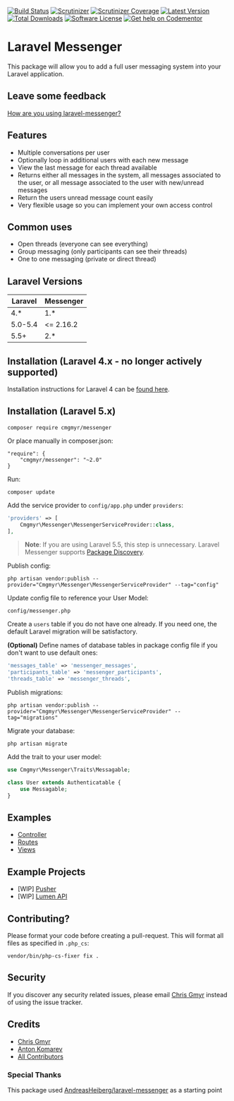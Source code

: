 [![Build Status](https://img.shields.io/travis/cmgmyr/laravel-messenger.svg?style=flat-square)](https://travis-ci.org/cmgmyr/laravel-messenger)
[![Scrutinizer](https://img.shields.io/scrutinizer/g/cmgmyr/laravel-messenger.svg?style=flat-square)](https://scrutinizer-ci.com/g/cmgmyr/laravel-messenger/)
[![Scrutinizer Coverage](https://img.shields.io/scrutinizer/coverage/g/cmgmyr/laravel-messenger.svg?style=flat-square)](https://scrutinizer-ci.com/g/cmgmyr/laravel-messenger/)
[![Latest Version](https://img.shields.io/github/release/cmgmyr/laravel-messenger.svg?style=flat-square)](https://github.com/cmgmyr/laravel-messenger/releases)
[![Total Downloads](https://img.shields.io/packagist/dt/cmgmyr/messenger.svg?style=flat-square)](https://packagist.org/packages/cmgmyr/messenger)
[![Software License](https://img.shields.io/badge/license-MIT-brightgreen.svg?style=flat-square)](LICENSE)
[![Get help on Codementor](https://cdn.codementor.io/badges/get_help_github.svg)](https://www.codementor.io/cmgmyr)

# Laravel Messenger
This package will allow you to add a full user messaging system into your Laravel application.

## Leave some feedback
[How are you using laravel-messenger?](https://github.com/cmgmyr/laravel-messenger/issues/55)

## Features
* Multiple conversations per user
* Optionally loop in additional users with each new message
* View the last message for each thread available
* Returns either all messages in the system, all messages associated to the user, or all message associated to the user with new/unread messages
* Return the users unread message count easily
* Very flexible usage so you can implement your own access control

## Common uses
* Open threads (everyone can see everything)
* Group messaging (only participants can see their threads)
* One to one messaging (private or direct thread)

## Laravel Versions

Laravel | Messenger
--- | ---
4.* | 1.*
5.0-5.4 | <= 2.16.2
5.5+ | 2.*

## Installation (Laravel 4.x - no longer actively supported)
Installation instructions for Laravel 4 can be [found here](https://github.com/cmgmyr/laravel-messenger/tree/v1).

## Installation (Laravel 5.x)
```
composer require cmgmyr/messenger
```

Or place manually in composer.json:

```
"require": {
    "cmgmyr/messenger": "~2.0"
}
```

Run:

```
composer update
```

Add the service provider to `config/app.php` under `providers`:

```php
'providers' => [
    Cmgmyr\Messenger\MessengerServiceProvider::class,
],
```

> **Note**: If you are using Laravel 5.5, this step is unnecessary. Laravel Messenger supports [Package Discovery](https://laravel.com/docs/5.5/packages#package-discovery).

Publish config:

```
php artisan vendor:publish --provider="Cmgmyr\Messenger\MessengerServiceProvider" --tag="config"
```
	
Update config file to reference your User Model:

```
config/messenger.php
```

Create a `users` table if you do not have one already. If you need one, the default Laravel migration will be satisfactory.

**(Optional)** Define names of database tables in package config file if you don't want to use default ones:

```php
'messages_table' => 'messenger_messages',
'participants_table' => 'messenger_participants',
'threads_table' => 'messenger_threads',
```
    
Publish migrations:

```
php artisan vendor:publish --provider="Cmgmyr\Messenger\MessengerServiceProvider" --tag="migrations"
```

Migrate your database:

```
php artisan migrate
```

Add the trait to your user model:

```php
use Cmgmyr\Messenger\Traits\Messagable;

class User extends Authenticatable {
    use Messagable;
}
```

## Examples
* [Controller](https://github.com/cmgmyr/laravel-messenger/tree/master/examples/MessagesController.php)
* [Routes](https://github.com/cmgmyr/laravel-messenger/tree/master/examples/routes.php)
* [Views](https://github.com/cmgmyr/laravel-messenger/tree/master/examples/views)

## Example Projects
* [WIP] [Pusher](https://github.com/cmgmyr/laravel-messenger-pusher-demo)
* [WIP] [Lumen API](https://github.com/cmgmyr/lumen-messenger-api)


## Contributing? 
Please format your code before creating a pull-request. This will format all files as specified in `.php_cs`:

```
vendor/bin/php-cs-fixer fix .
```

## Security

If you discover any security related issues, please email [Chris Gmyr](mailto:cmgmyr@gmail.com) instead of using the issue tracker.

## Credits

- [Chris Gmyr](https://github.com/cmgmyr)
- [Anton Komarev](https://github.com/antonkomarev)
- [All Contributors](../../contributors)

### Special Thanks
This package used [AndreasHeiberg/laravel-messenger](https://github.com/AndreasHeiberg/laravel-messenger) as a starting point
